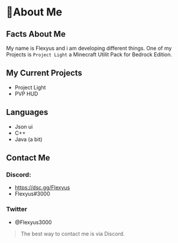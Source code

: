 # 👋About Me



## Facts About Me

My name is Flexyus and i am developing different things. One of my Projects is ```Project Light``` a Minecraft Utilit Pack for Bedrock Edition. 


## My Current Projects

- Project Light 
- PVP HUD 


## Languages

- Json ui
- C++
- Java (a bit)


## Contact Me 

### Discord:
- https://dsc.gg/Flexyus
- Flexyus#3000

### Twitter
- @Flexyus3000

> The best way to contact me is via Discord.



